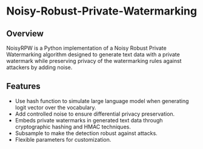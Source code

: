 # Noisy-Robust-Private-Watermarking
## Overview
NoisyRPW is a Python implementation of a Noisy Robust Private Watermarking algorithm designed to generate text data with a private watermark while preserving privacy of the watermarking rules against attackers by adding noise.

## Features
- Use hash function to simulate large language model when generating logit vector over the vocabulary.
- Add controlled noise to ensure differential privacy preservation.
- Embeds private watermarks in generated text data through cryptographic hashing and HMAC techniques.
- Subsample to make the detection robust against attacks.
- Flexible parameters for customization.
